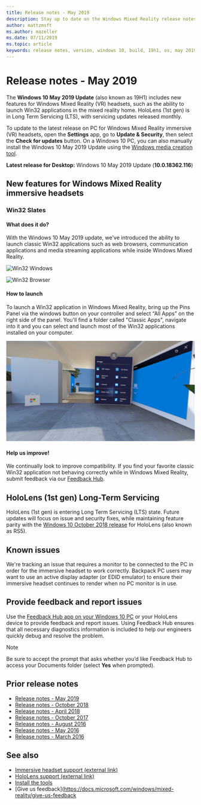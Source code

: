```yaml
---
title: Release notes - May 2019
description: Stay up to date on the Windows Mixed Reality release notes for the Windows 10 May 2019/19H1 Update.
author: mattzmsft
ms.author: mazeller
ms.date: 07/11/2019
ms.topic: article
keywords: release notes, version, windows 10, build, 19h1, os, may 2019
---
```


# Release notes - May 2019

The **Windows 10 May 2019 Update** (also known as 19H1) includes new features for Windows Mixed Reality (VR) headsets, such as the ability to launch Win32 applications in the mixed reality home. HoloLens (1st gen) is in Long Term Servicing (LTS), with servicing updates released monthly.

To update to the latest release on PC for Windows Mixed Reality immersive (VR) headsets, open the **Settings** app, go to **Update & Security**, then select the **Check for updates** button. On a Windows 10 PC, you can also manually install the Windows 10 May 2019 Update using the [Windows media creation tool](https://www.microsoft.com/software-download/windows10).

**Latest release for Desktop:** Windows 10 May 2019 Update (**10.0.18362.116**)<br>

## New features for Windows Mixed Reality immersive headsets

### Win32 Slates

#### What does it do? 
With the Windows 10 May 2019 update, we've introduced the ability to launch classic Win32 applications such as web browsers, communication applications and media streaming applications while inside Windows Mixed Reality. 

![Win32 Windows](images/mr-win32-slates-1.png)

![Win32 Browser](images/mr-win32-slates-2.png)

#### How to launch
To launch a Win32 application in Windows Mixed Reality, bring up the Pins Panel via the windows button on your controller and select “All Apps” on the right side of the panel.  You'll find a folder called "Classic Apps", navigate into it and you can select and launch most of the Win32 applications installed on your computer.

![Win32 Pin_Panel](images/mr-win32-slates-pinspanel.png)

#### Help us improve!
We continually look to improve compatibility.  If you find your favorite classic Win32 application not behaving correctly while in Windows Mixed Reality, submit feedback via our [Feedback Hub](https://support.microsoft.com//help/4021566/windows-10-send-feedback-to-microsoft-with-feedback-hub).

## HoloLens (1st gen) Long-Term Servicing

HoloLens (1st gen) is entering Long Term Servicing (LTS) state. Future updates will focus on issue and security fixes, while maintaining feature parity with the [Windows 10 October 2018 release](release-notes-october-2018.md) for HoloLens (also known as RS5). 

## Known issues

We're tracking an issue that requires a monitor to be connected to the PC in order for the immersive headset to work correctly. Backpack PC users may want to use an active display adapter (or EDID emulator) to ensure their immersive headset continues to render when no PC monitor is in use. 

## Provide feedback and report issues

Use the [Feedback Hub app on your Windows 10 PC](/windows/mixed-reality/give-us-feedback) or your HoloLens device to provide feedback and report issues. Using Feedback Hub ensures that all necessary diagnostics information is included to help our engineers quickly debug and resolve the problem.

>[!NOTE]
>Be sure to accept the prompt that asks whether you’d like Feedback Hub to access your Documents folder (select **Yes** when prompted).

## Prior release notes

* [Release notes - May 2019](release-notes-may-2019.md)
* [Release notes - October 2018](release-notes-october-2018.md)
* [Release notes - April 2018](release-notes-april-2018.md)
* [Release notes - October 2017](release-notes-october-2017.md)
* [Release notes - August 2016](release-notes-august-2016.md)
* [Release notes - May 2016](release-notes-may-2016.md)
* [Release notes - March 2016](release-notes-march-2016.md)

## See also
* [Immersive headset support (external link)](./troubleshooting-windows-mixed-reality.md)
* [HoloLens support (external link)](https://support.microsoft.com/products/hololens)
* [Install the tools](/windows/mixed-reality/develop/install-the-tools)
* [Give us feedback](https://docs.microsoft.com/windows/mixed-reality/give-us-feedback